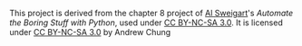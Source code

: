 This project is derived from the chapter 8 project of <a
href="http://inventwithpython.com/">Al Sweigart</a>'s _Automate the Boring
Stuff with Python_, used under <a
href="https://creativecommons.org/licenses/by-nc-sa/3.0/">CC BY-NC-SA 3.0</a>.
It is licensed under <a
href="https://creativecommons.org/licenses/by-nc-sa/3.0/">CC BY-NC-SA 3.0</a>
by Andrew Chung
